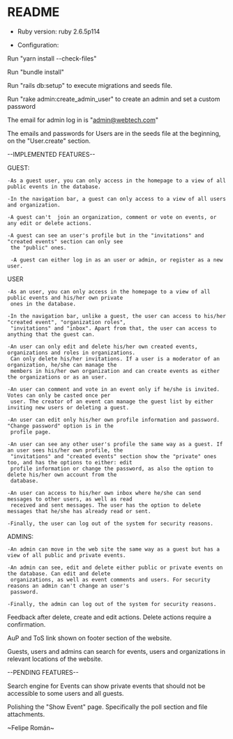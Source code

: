 # README

* Ruby version: ruby 2.6.5p114

* Configuration: 

Run "yarn install --check-files"

Run "bundle install"

Run "rails db:setup" to execute migrations and seeds file.

Run "rake admin:create_admin_user" to create an admin and set a custom password

The email for admin log in is "admin@webtech.com"

The emails and passwords for Users are in the seeds file at the beginning, on the "User.create" section.


--IMPLEMENTED FEATURES--

GUEST:

	-As a guest user, you can only access in the homepage to a view of all public events in the database.

	-In the navigation bar, a guest can only access to a view of all users and organization.

	-A guest can't  join an organization, comment or vote on events, or any edit or delete actions.
	
	-A guest can see an user's profile but in the "invitations" and "created events" section can only see
	 the "public" ones.

	 -A guest can either log in as an user or admin, or register as a new user.


USER

	-As an user, you can only access in the homepage to a view of all public events and his/her own private
	 ones in the database.

	-In the navigation bar, unlike a guest, the user can access to his/her "created event", "organization roles",
	 "invitations" and "inbox". Apart from that, the user can access to anything that the guest can.

	-An user can only edit and delete his/her own created events, organizations and roles in organizations.
	 Can only delete his/her invitations. If a user is a moderator of an organization, he/she can manage the
	 members in his/her own organization and can create events as either the organizations or as an user.

	-An user can comment and vote in an event only if he/she is invited. Votes can only be casted once per
	 user. The creator of an event can manage the guest list by either inviting new users or deleting a guest.

	-An user can edit only his/her own profile information and password. "Change password" option is in the
	 profile page.

	-An user can see any other user's profile the same way as a guest. If an user sees his/her own profile, the
	 "invitations" and "created events" section show the "private" ones too, and has the options to either: edit
	 profile information or change the password, as also the option to delete his/her own account from the 
	 database.

	-An user can access to his/her own inbox where he/she can send messages to other users, as well as read
	 received and sent messages. The user has the option to delete messages that he/she has already read or sent.

	-Finally, the user can log out of the system for security reasons.

ADMINS:

	-An admin can move in the web site the same way as a guest but has a view of all public and private events.

	-An admin can see, edit and delete either public or private events on the database. Can edit and delete
	 organizations, as well as event comments and users. For security reasons an admin can't change an user's
	 password.

	-Finally, the admin can log out of the system for security reasons.



Feedback after delete, create and edit actions. Delete actions require a confirmation.

AuP and ToS link shown on footer section of the website.

Guests, users and admins can search for events, users and organizations in relevant locations of the website.


--PENDING FEATURES--

Search engine for Events can show private events that should not be accessible to some users and all guests.

Polishing the "Show Event" page. Specifically the poll section and file attachments.


~Felipe Román~

